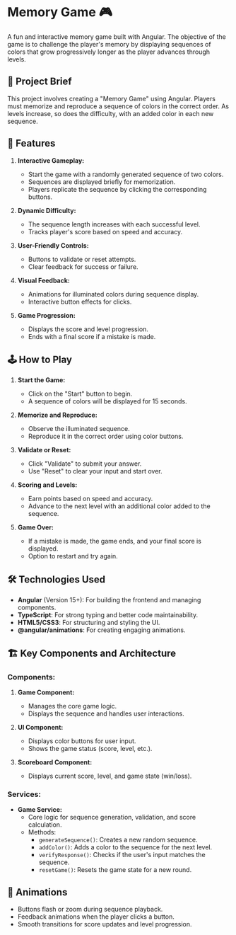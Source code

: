 # Memory Game 🎮

A fun and interactive memory game built with Angular. The objective of the game is to challenge the player's memory by displaying sequences of colors that grow progressively longer as the player advances through levels.

## 🎯 Project Brief
This project involves creating a "Memory Game" using Angular. Players must memorize and reproduce a sequence of colors in the correct order. As levels increase, so does the difficulty, with an added color in each new sequence.

## 🚀 Features

1. **Interactive Gameplay:**
   - Start the game with a randomly generated sequence of two colors.
   - Sequences are displayed briefly for memorization.
   - Players replicate the sequence by clicking the corresponding buttons.

2. **Dynamic Difficulty:**
   - The sequence length increases with each successful level.
   - Tracks player's score based on speed and accuracy.

3. **User-Friendly Controls:**
   - Buttons to validate or reset attempts.
   - Clear feedback for success or failure.

4. **Visual Feedback:**
   - Animations for illuminated colors during sequence display.
   - Interactive button effects for clicks.

5. **Game Progression:**
   - Displays the score and level progression.
   - Ends with a final score if a mistake is made.

## 🕹️ How to Play
1. **Start the Game:**
   - Click on the "Start" button to begin.
   - A sequence of colors will be displayed for 15 seconds.
   
2. **Memorize and Reproduce:**
   - Observe the illuminated sequence.
   - Reproduce it in the correct order using color buttons.

3. **Validate or Reset:**
   - Click "Validate" to submit your answer.
   - Use "Reset" to clear your input and start over.

4. **Scoring and Levels:**
   - Earn points based on speed and accuracy.
   - Advance to the next level with an additional color added to the sequence.

5. **Game Over:**
   - If a mistake is made, the game ends, and your final score is displayed.
   - Option to restart and try again.

## 🛠️ Technologies Used
- **Angular** (Version 15+): For building the frontend and managing components.
- **TypeScript**: For strong typing and better code maintainability.
- **HTML5/CSS3**: For structuring and styling the UI.
- **@angular/animations**: For creating engaging animations.

## 🏗️ Key Components and Architecture

### Components:
1. **Game Component:**
   - Manages the core game logic.
   - Displays the sequence and handles user interactions.
   
2. **UI Component:**
   - Displays color buttons for user input.
   - Shows the game status (score, level, etc.).

3. **Scoreboard Component:**
   - Displays current score, level, and game state (win/loss).

### Services:
- **Game Service:**
  - Core logic for sequence generation, validation, and score calculation.
  - Methods:
    - `generateSequence()`: Creates a new random sequence.
    - `addColor()`: Adds a color to the sequence for the next level.
    - `verifyResponse()`: Checks if the user's input matches the sequence.
    - `resetGame()`: Resets the game state for a new round.

## 🎨 Animations
- Buttons flash or zoom during sequence playback.
- Feedback animations when the player clicks a button.
- Smooth transitions for score updates and level progression.



